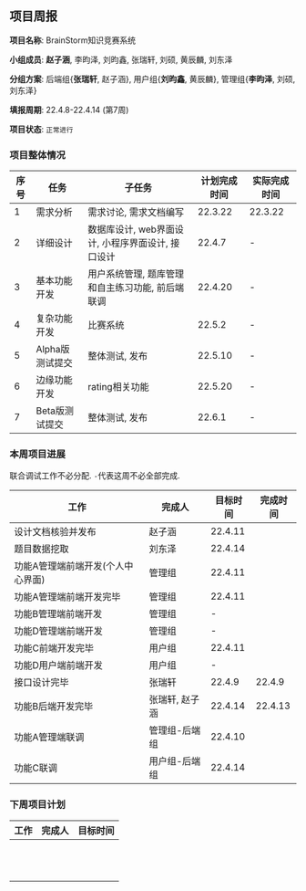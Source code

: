 ## 项目周报

**项目名称**: BrainStorm知识竞赛系统

**小组成员**: **赵子涵**, 李昀泽, 刘昀鑫, 张瑞轩, 刘硕, 黄辰麟, 刘东泽

**分组方案**: 后端组{**张瑞轩**, 赵子涵}, 用户组{**刘昀鑫**, 黄辰麟}, 管理组{**李昀泽**, 刘硕, 刘东泽}

**填报周期**: 22.4.8-22.4.14 (第7周)

**项目状态**: `正常进行`

### 项目整体情况

| 序号 | 任务            | 子任务                                            | 计划完成时间 | 实际完成时间 |
| ---- | --------------- | ------------------------------------------------- | ------------ | ------------ |
| 1    | 需求分析        | 需求讨论, 需求文档编写                            | 22.3.22      | 22.3.22      |
| 2    | 详细设计        | 数据库设计, web界面设计, 小程序界面设计, 接口设计 | 22.4.7       | -            |
| 3    | 基本功能开发    | 用户系统管理, 题库管理和自主练习功能, 前后端联调  | 22.4.20      | -            |
| 4    | 复杂功能开发    | 比赛系统                                          | 22.5.2       | -            |
| 5    | Alpha版测试提交 | 整体测试, 发布                                    | 22.5.10      | -            |
| 6    | 边缘功能开发    | rating相关功能                                    | 22.5.20      | -            |
| 7    | Beta版测试提交  | 整体测试, 发布                                    | 22.6.1       | -            |

### 本周项目进展

联合调试工作不必分配. `-`代表这周不必全部完成.

| 工作                                  | 完成人        | 目标时间 | 完成时间 |
| ------------------------------------- | ------------- | -------- | -------- |
| 设计文档核验并发布                | 赵子涵        | 22.4.11  |          |
| 题目数据挖取                      | 刘东泽        | 22.4.14  |          |
| 功能A管理端前端开发(个人中心界面) | 管理组        | 22.4.11 |          |
| 功能A管理端前端开发完毕           | 管理组        | 22.4.11 |          |
| 功能B管理端前端开发               | 管理组        | -        |          |
| 功能D管理端前端开发               | 管理组        | -        |          |
| 功能C前端开发完毕                 | 用户组        | 22.4.11  |          |
| 功能D用户端前端开发               | 用户组        | -        |          |
| 接口设计完毕                      | 张瑞轩     | 22.4.9   | 22.4.9 |
| 功能B后端开发完毕                 | 张瑞轩, 赵子涵   | 22.4.14  | 22.4.13 |
| 功能A管理端联调                   | 管理组-后端组 | 22.4.10  |          |
| 功能C联调                         | 用户组-后端组 | 22.4.14  |          |


### 下周项目计划

| 工作 | 完成人 | 目标时间 |
| ---- | ------ | -------- |
|      |        |          |
|      |        |          |
|      |        |          |
|      |        |          |
|      |        |          |
|      |        |          |
|      |        |          |
|      |        |          |
|      |        |          |
|      |        |          |
|      |        |          |
|      |        |          |


